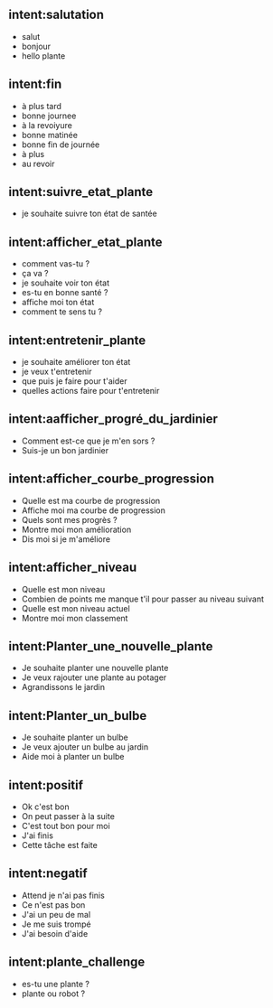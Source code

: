 ## intent:salutation
- salut
- bonjour
- hello plante

## intent:fin
- à plus tard
- bonne journee
- à la revoiyure
- bonne matinée
- bonne fin de journée
- à plus
- au revoir

## intent:suivre_etat_plante
- je souhaite suivre ton état de santée

## intent:afficher_etat_plante
- comment vas-tu ?
- ça va ?
- je souhaite voir ton état
- es-tu en bonne santé ?
- affiche moi ton état
- comment te sens tu ?

## intent:entretenir_plante
- je souhaite améliorer ton état
- je veux t'entretenir
- que puis je faire pour t'aider
- quelles actions faire pour t'entretenir

## intent:aafficher_progré_du_jardinier
- Comment est-ce que je m'en sors ?
- Suis-je un bon jardinier  

## intent:afficher_courbe_progression
- Quelle est ma courbe de progression
- Affiche moi ma courbe de progression
- Quels sont mes progrès ?
- Montre moi mon amélioration
- Dis moi si je m'améliore

## intent:afficher_niveau
- Quelle est mon niveau
- Combien de points me manque t'il pour passer au niveau suivant
- Quelle est mon niveau actuel
- Montre moi mon classement

## intent:Planter_une_nouvelle_plante
- Je souhaite planter une nouvelle plante
- Je veux rajouter une plante au potager
- Agrandissons le jardin

## intent:Planter_un_bulbe
- Je souhaite planter un bulbe
- Je veux ajouter un bulbe au jardin
- Aide moi à planter un bulbe


## intent:positif
- Ok c'est bon
- On peut passer à la suite
- C'est tout bon pour moi
- J'ai finis
- Cette tâche est faite

## intent:negatif
- Attend je n'ai pas finis
- Ce n'est pas bon
- J'ai un peu de mal
- Je me suis trompé
- J'ai besoin d'aide

## intent:plante_challenge
- es-tu une plante ?
- plante ou robot ?
